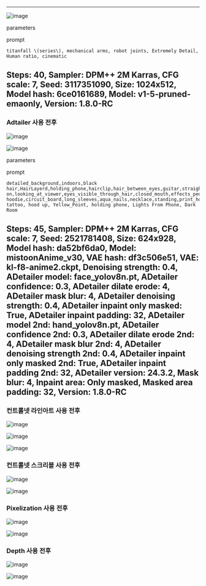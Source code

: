 

---
![image](https://raw.githubusercontent.com/Child12vrc/Class_GameAI_2024/main/%ED%94%84%EB%A1%AC%ED%94%84%ED%8A%B8%20%ED%85%8C%EC%8A%A4%ED%8A%B8/00012-1179763420.png)

parameters

prompt
```
titanfall \(series\), mechanical arms, robot joints, Extremely Detail, Human ratio, cinematic
```
Steps: 40, Sampler: DPM++ 2M Karras, CFG scale: 7, Seed: 3117351090, Size: 1024x512, Model hash: 6ce0161689, Model: v1-5-pruned-emaonly, Version: 1.8.0-RC
---




### Adtailer 사용 전후

![image](https://github.com/Child12vrc/Class_GameAI_2024/blob/main/%ED%94%84%EB%A1%AC%ED%94%84%ED%8A%B8%20%ED%85%8C%EC%8A%A4%ED%8A%B8/00151-2521781408.png?raw=true)

![image](https://github.com/Child12vrc/Class_GameAI_2024/blob/main/%ED%94%84%EB%A1%AC%ED%94%84%ED%8A%B8%20%ED%85%8C%EC%8A%A4%ED%8A%B8/00150-2521781408.png?raw=true)



parameters





prompt
```
detailed_background,indoors,black hair,HairLayerd,holding_phone,hairclip,hair_between_eyes,guitar,straight-on,looking_at_viewer,eyes_visible_through_hair,closed_mouth,effects_pedal,headphones,upper_body,hoodie,solo,yelloweyes,phone,parental_advisory,nail_polish,smartphone,cellphone,jewelry,1girl,white_headwear,bandaid_on_nose,patch,bandaid_on_face,short_hair,original,bandaid,highres,sidelocks,holding,black hoodie,circuit_board,long_sleeves,aqua_nails,necklace,standing,print_hoodie,ring,hair_ornament,yorugata_mao,hood,bandaid_on_cheek,SideView,Face tattoo, hood up, Yellow_Point, holding phone, Lights From Phone, Dark Room
```
Steps: 45, Sampler: DPM++ 2M Karras, CFG scale: 7, Seed: 2521781408, Size: 624x928, Model hash: da52bf6da0, Model: mistoonAnime_v30, VAE hash: df3c506e51, VAE: kl-f8-anime2.ckpt, Denoising strength: 0.4, ADetailer model: face_yolov8n.pt, ADetailer confidence: 0.3, ADetailer dilate erode: 4, ADetailer mask blur: 4, ADetailer denoising strength: 0.4, ADetailer inpaint only masked: True, ADetailer inpaint padding: 32, ADetailer model 2nd: hand_yolov8n.pt, ADetailer confidence 2nd: 0.3, ADetailer dilate erode 2nd: 4, ADetailer mask blur 2nd: 4, ADetailer denoising strength 2nd: 0.4, ADetailer inpaint only masked 2nd: True, ADetailer inpaint padding 2nd: 32, ADetailer version: 24.3.2, Mask blur: 4, Inpaint area: Only masked, Masked area padding: 32, Version: 1.8.0-RC
---

### 컨트롤넷 라인아트 사용 전후

![image](https://raw.githubusercontent.com/Child12vrc/Class_GameAI_2024/main/%ED%94%84%EB%A1%AC%ED%94%84%ED%8A%B8%20%ED%85%8C%EC%8A%A4%ED%8A%B8/thumb-4de78f87eff7548b627c50732fea47b2_1678242098_8877_800x1200.png)

![image](https://raw.githubusercontent.com/Child12vrc/Class_GameAI_2024/main/%ED%94%84%EB%A1%AC%ED%94%84%ED%8A%B8%20%ED%85%8C%EC%8A%A4%ED%8A%B8/00012-1385011380.png)

![image](https://raw.githubusercontent.com/Child12vrc/Class_GameAI_2024/main/%ED%94%84%EB%A1%AC%ED%94%84%ED%8A%B8%20%ED%85%8C%EC%8A%A4%ED%8A%B8/00029-3997028078.png)


### 컨트롤넷 스크리블 사용 전후

![image](https://raw.githubusercontent.com/Child12vrc/Class_GameAI_2024/main/Controlnet/%EA%B7%B8%EB%A6%BC%202.png)

![image](https://raw.githubusercontent.com/Child12vrc/Class_GameAI_2024/main/Controlnet/00031-2526657696.png)


### Pixelization 사용 전후

![image](https://github.com/Child12vrc/Class_GameAI_2024/blob/main/Depth%20Pixelization/00144-2337168754.png?raw=true)

![image](https://github.com/Child12vrc/Class_GameAI_2024/blob/main/Depth%20Pixelization/00003.png?raw=true)

### Depth 사용 전후

![image](https://github.com/Child12vrc/Class_GameAI_2024/blob/main/Depth%20Pixelization/images.jpg?raw=true)

![image](https://github.com/Child12vrc/Class_GameAI_2024/blob/main/Depth%20Pixelization/00037-3028498838.png?raw=true)